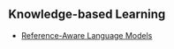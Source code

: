 ## Knowledge-based Learning

- [Reference-Aware Language Models](https://arxiv.org/pdf/1611.01628.pdf)
